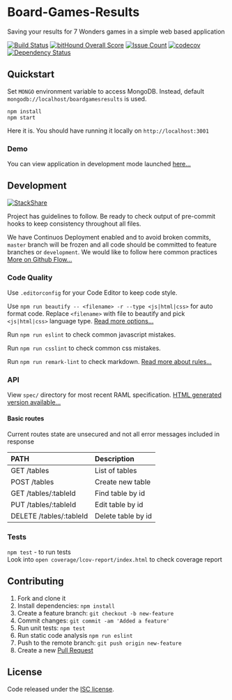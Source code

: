 # Board-Games-Results

Saving your results for 7 Wonders games in a simple web based application

[![Build Status](https://travis-ci.org/GorlifSense/Board-Games-Results.svg?branch=master)](https://travis-ci.org/GorlifSense/Board-Games-Results)
[![bitHound Overall Score](https://www.bithound.io/github/GorlifSense/Board-Games-Results/badges/score.svg)](https://www.bithound.io/github/GorlifSense/Board-Games-Results)
[![Issue Count](https://codeclimate.com/github/GorlifSense/Board-Games-Results/badges/issue_count.svg)](https://codeclimate.com/github/GorlifSense/Board-Games-Results)
[![codecov](https://codecov.io/gh/GorlifSense/Board-Games-Results/branch/master/graph/badge.svg)](https://codecov.io/gh/GorlifSense/Board-Games-Results)
[![Dependency Status](https://www.versioneye.com/user/projects/575ce4e17757a00034dc52ef/badge.svg?style=flat-square)](https://www.versioneye.com/user/projects/575ce4e17757a00034dc52ef)

## Quickstart

Set `MONGO` environment variable to access MongoDB.
Instead, default `mongodb://localhost/boardgamesresults` is used.

`npm install`  
`npm start`  

Here it is. You should have running it locally on `http://localhost:3001`

### Demo

You can view application in development mode launched
[here…](https://boardgamesresults.herokuapp.com)

## Development

[![StackShare](http://img.shields.io/badge/tech-stack-0690fa.svg?style=flat)](http://stackshare.io/Fleischers/board-games-results)

Project has guidelines to follow.
Be ready to check output of pre-commit hooks
to keep consistency throughout all files.

We have Continuos Deployment enabled and to avoid broken commits,
`master` branch will be frozen
and all code should be committed to feature branches
or `development`. We would like to follow here common practices
[More on Github Flow…](https://guides.github.com/introduction/flow/)

### Code Quality

Use `.editorconfig` for your Code Editor to keep code style.  

Use `npm run beautify -- <filename> -r --type <js|html|css>`
for auto format code.
Replace `<filename>` with file to beautify
and pick `<js|html|css>` language type.
[Read more options…](https://www.npmjs.com/package/js-beautify)

Run `npm run eslint` to check common javascript mistakes.  

Run `npm run csslint` to check common css mistakes.  

Run `npm run remark-lint` to check markdown.
[Read more about rules…](https://github.com/wooorm/remark-lint/blob/master/doc/rules.md)

### API

View `spec/` directory for most recent RAML specification.
[HTML generated version available…](http://gorlifsense.com/Board-Games-Results/)

#### Basic routes

Current routes state are unsecured
and not all error messages included in response

| PATH                       | Description        |
| :-------------             | :-------------     |
| GET /tables                | List of tables     |
| POST /tables               | Create new table   |
| GET /tables/:tableId       | Find table by id   |
| PUT /tables/:tableId       | Edit table by id   |
| DELETE /tables/:tableId    | Delete table by id |

### Tests

`npm test` - to run tests  
Look into `open coverage/lcov-report/index.html` to check coverage report

## Contributing

1. Fork and clone it
2. Install dependencies: `npm install`
3. Create a feature branch: `git checkout -b new-feature`
4. Commit changes: `git commit -am 'Added a feature'`
5. Run unit tests: `npm test`
6. Run static code analysis `npm run eslint`
7. Push to the remote branch: `git push origin new-feature`
8. Create a new [Pull Request](https://github.com/GorlifSense/Board-Games-Results/pull/new/master)

## License

Code released under the [ISC license](https://github.com/GorlifSense/Board-Games-Results/blob/master/LICENSE).
